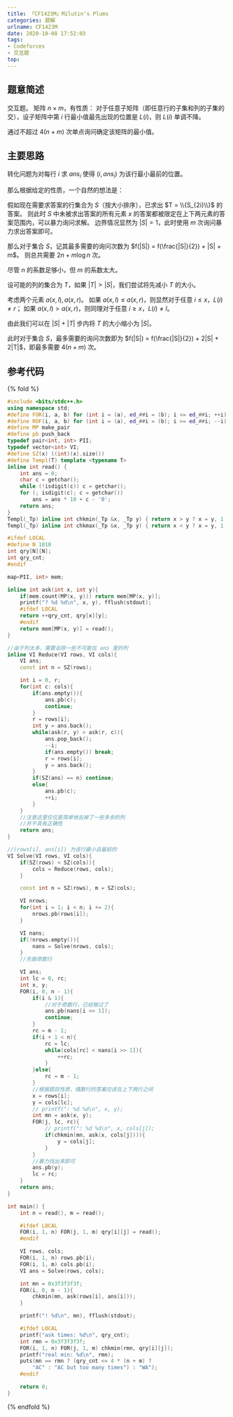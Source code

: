 ```yaml
---
title: 「CF1423M」Milutin's Plums
categories: 题解
urlname: CF1423M
date: 2020-10-08 17:52:03
tags:
- Codeforces
- 交互题
top:
---
```


## 题意简述

交互题。
矩阵 $n\times m$，有性质：
对于任意子矩阵（即任意行的子集和列的子集的交），设子矩阵中第 $i$ 行最小值最先出现的位置是 $L(i)$，则 $L(i)$ 单调不降。

通过不超过 $4(n + m)$ 次单点询问确定该矩阵的最小值。

<!-- more -->

## 主要思路

转化问题为对每行 $i$ 求 $ans_i$ 使得 $(i, ans_i)$ 为该行最小最前的位置。

那么根据给定的性质，一个自然的想法是：

假如现在需要求答案的行集合为 $S$（按大小排序），已求出 $T = \\{S_{2i}\\}$ 的答案。
则此时 $S$ 中未被求出答案的所有元素 $x$ 的答案都被限定在上下两元素的答案范围内，可以暴力询问求解。
边界情况显然为 $|S| = 1$，此时使用 $m$ 次询问暴力求出答案即可。

那么对于集合 $S$，记其最多需要的询问次数为 $f(|S|) = f(\frac{|S|}{2}) + |S| + m$。
则总共需要 $2n + m\log n$ 次。

尽管 $n$ 的系数足够小，但 $m$ 的系数太大。

设可能的列的集合为 $T$，如果 $|T|>|S|$，我们尝试将先减小 $T$ 的大小。

考虑两个元素 $a(x, l), a(x, r)$。
如果 $a(x, l)\le a(x, r)$，则显然对于任意 $i\le x$，$L(i)\ne r$；
如果 $a(x, l)> a(x, r)$，则同理对于任意 $i\ge x$，$L(i)\ne l$。

由此我们可以在 $|S| + |T|$ 步内将 $T$ 的大小缩小为 $|S|$。

此时对于集合 $S$，最多需要的询问次数即为 $f(|S|) = f(\frac{|S|}{2}) + 2|S| + 2|T|$，即最多需要 $4(n + m)$ 次。

## 参考代码

{% fold %}
```cpp
#include <bits/stdc++.h>
using namespace std;
#define FOR(i, a, b) for (int i = (a), ed_##i = (b); i <= ed_##i; ++i)
#define ROF(i, a, b) for (int i = (a), ed_##i = (b); i >= ed_##i; --i)
#define MP make_pair
#define pb push_back
typedef pair<int, int> PII;
typedef vector<int> VI;
#define SZ(x) ((int)(x).size())
#define Templ(T) template <typename T>
inline int read() {
    int ans = 0;
    char c = getchar();
    while (!isdigit(c)) c = getchar();
    for (; isdigit(c); c = getchar())
        ans = ans * 10 + c - '0';
    return ans;
}
Templ(_Tp) inline int chkmin(_Tp &x, _Tp y) { return x > y ? x = y, 1 : 0; }
Templ(_Tp) inline int chkmax(_Tp &x, _Tp y) { return x < y ? x = y, 1 : 0; }

#ifdef LOCAL
#define N 1010
int qry[N][N];
int qry_cnt;
#endif

map<PII, int> mem;

inline int ask(int x, int y){
    if(mem.count(MP(x, y))) return mem[MP(x, y)];
    printf("? %d %d\n", x, y), fflush(stdout);
    #ifdef LOCAL
    return ++qry_cnt, qry[x][y];
    #endif
    return mem[MP(x, y)] = read();
}

//由于列太多，需要去除一些不可能在 ans 里的列
inline VI Reduce(VI rows, VI cols){
    VI ans;
    const int n = SZ(rows);

    int i = 0, r;
    for(int c: cols){
        if(ans.empty()){
            ans.pb(c);
            continue;
        }
        r = rows[i];
        int y = ans.back();
        while(ask(r, y) > ask(r, c)){
            ans.pop_back();
            --i;
            if(ans.empty()) break;
            r = rows[i];
            y = ans.back();
        }
        if(SZ(ans) == n) continue;
        else{
            ans.pb(c);
            ++i;
        }
    }
    //注意这里仅仅是简单地去掉了一些多余的列
    //并不具有正确性
    return ans;
}

//(rows[i], ans[i]) 为该行最小且最前的
VI Solve(VI rows, VI cols){
    if(SZ(rows) < SZ(cols)){
        cols = Reduce(rows, cols);
    }

    const int n = SZ(rows), m = SZ(cols);

    VI nrows;
    for(int i = 1; i < n; i += 2){
        nrows.pb(rows[i]);
    }

    VI nans;
    if(!nrows.empty()){
        nans = Solve(nrows, cols);
    }
    //先做奇数行

    VI ans;
    int lc = 0, rc;
    int x, y;
    FOR(i, 0, n - 1){
        if(i & 1){
            //对于奇数行，已经做过了
            ans.pb(nans[i >> 1]);
            continue;
        }
        rc = m - 1;
        if(i + 1 < n){
            rc = lc;
            while(cols[rc] < nans[i >> 1]){
                ++rc;
            }
        }else{
            rc = m - 1;
        }
        //根据题目性质，偶数行的答案应该在上下两行之间
        x = rows[i];
        y = cols[lc];
        // printf(": %d %d\n", x, y);
        int mn = ask(x, y);
        FOR(j, lc, rc){
            // printf(": %d %d\n", x, cols[j]);
            if(chkmin(mn, ask(x, cols[j]))){
                y = cols[j];
            }
        }
        //暴力找出来即可
        ans.pb(y);
        lc = rc;
    }
    return ans;
}

int main() {
    int n = read(), m = read();

    #ifdef LOCAL
    FOR(i, 1, n) FOR(j, 1, m) qry[i][j] = read();
    #endif

    VI rows, cols;
    FOR(i, 1, n) rows.pb(i);
    FOR(i, 1, m) cols.pb(i);
    VI ans = Solve(rows, cols);

    int mn = 0x3f3f3f3f;
    FOR(i, 0, n - 1){
        chkmin(mn, ask(rows[i], ans[i]));
    }

    printf("! %d\n", mn), fflush(stdout);

    #ifdef LOCAL
    printf("ask times: %d\n", qry_cnt);
    int rmn = 0x3f3f3f3f;
    FOR(i, 1, n) FOR(j, 1, m) chkmin(rmn, qry[i][j]);
    printf("real min: %d\n", rmn);
    puts(mn == rmn ? (qry_cnt <= 4 * (n + m) ? 
        "AC" : "AC but too many times") : "WA");
    #endif

    return 0;
}
```
{% endfold %}